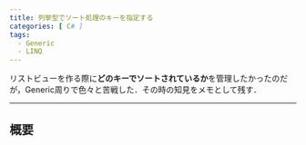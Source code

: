 ```yaml
---
title: 列挙型でソート処理のキーを指定する
categories: [ C# ]
tags:
  - Generic
  - LINQ
---
```


リストビューを作る際に**どのキーでソートされているか**を管理したかったのだが，Generic周りで色々と苦戦した．その時の知見をメモとして残す．


---
## 概要



## 


## 

